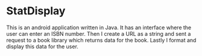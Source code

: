 # StatDisplay
This is an android application written in Java. It has an interface where the user can enter an ISBN number. Then I create a URL as a string and sent a request to a book library which returns data for the book. Lastly I format and display this data for the user.
